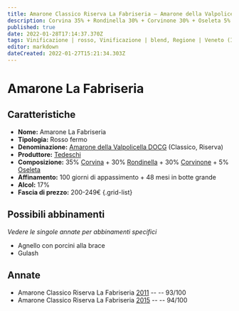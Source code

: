 ```yaml
---
title: Amarone Classico Riserva La Fabriseria – Amarone della Valpolicella Classico Riserva DOCG – Tedeschi – Veneto (IT) – 200-249€ – 5★
description: Corvina 35% + Rondinella 30% + Corvinone 30% + Oseleta 5% | Agnello con porcini alla brace – Gulash
published: true
date: 2022-01-28T17:14:37.370Z
tags: Vinificazione | rosso, Vinificazione | blend, Regione | Veneto (IT), Vinificazione | fermo, Prezzi | 200-249€, Vitigni | Corvina, rondinella, Vitigni | Corvinone, Vitigni | Molinara, Vitigni | Oseleta, Alimento | agnello, Cottura | alla brace, Aromatizzazione | ai porcini, Gulash
editor: markdown
dateCreated: 2022-01-27T15:21:34.303Z
---
```


# Amarone La Fabriseria

## Caratteristiche
- **Nome:** <span class="nome">Amarone La Fabriseria</span>
- **Tipologia:** Rosso fermo
- **Denominazione:** <span class="denominazione">[Amarone della Valpolicella DOCG](/denominazioni/Italia/Veneto/DOCG/Amarone-della-Valpolicella) (Classico, Riserva)</span>
- **Produttore:** <span class="cantina">[Tedeschi](/produttori/Italia/Veneto/Tedeschi)</span> 
- **Composizione:** 35% [Corvina](/vitigni/Italia/bacca-nera/corvina) + 30% [Rondinella](/vitigni/Italia/bacca-nera/rondinella) + 30% [Corvinone](/vitigni/Italia/bacca-nera/corvinone) + 5% [Oseleta](/vitigni/Italia/bacca-nera/oseleta)
- **Affinamento:** 100 giorni di appassimento + 48 mesi in botte grande
- **Alcol:** 17%
- **Fascia di prezzo:** 200-249€
{.grid-list}

## Possibili abbinamenti
*Vedere le singole annate per abbinamenti specifici*

- Agnello con porcini alla brace
- Gulash

## Annate
- Amarone Classico Riserva La Fabriseria [2011](vini/Italia/Veneto/Tedeschi/Amarone-Classico-Riserva-La-Fabriseria/2011) -- <span class="star-5"></span> -- 93/100
- Amarone Classico Riserva La Fabriseria [2015](vini/Italia/Veneto/Tedeschi/Amarone-Classico-Riserva-La-Fabriseria/2015) -- <span class="star-5"></span> -- 94/100


